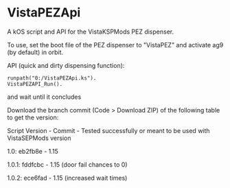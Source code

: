 # VistaPEZApi
A kOS script and API for the VistaKSPMods PEZ dispenser.

To use, set the boot file of the PEZ dispenser to "VistaPEZ" and activate ag9 (by default) in orbit.

API (quick and dirty dispensing function):

```
runpath("0:/VistaPEZApi.ks").
VistaPEZAPI_Run().
```
and wait until it concludes

Download the branch commit (Code > Download ZIP) of the following table to get the version:

Script Version - Commit - Tested successfully or meant to be used with VistaSEPMods version

1.0: eb2fb8e - 1.15

1.0.1: fddfcbc - 1.15 (door fail chances to 0)

1.0.2: ece6fad - 1.15 (increased wait times)

